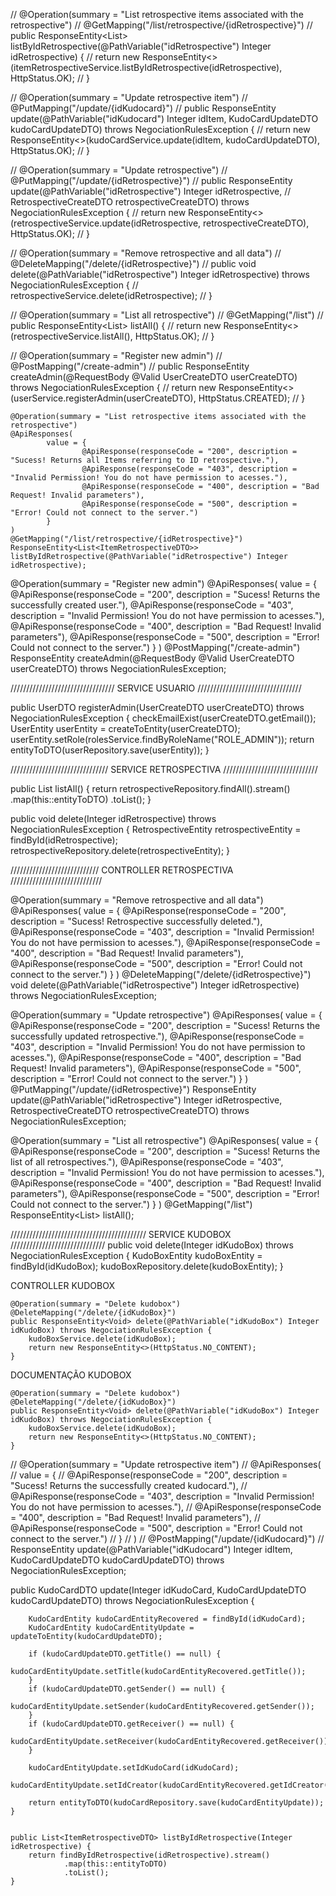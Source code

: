 
//    @Operation(summary = "List retrospective items associated with the retrospective")
//    @GetMapping("/list/retrospective/{idRetrospective}")
//    public ResponseEntity<List<ItemRetrospectiveDTO>> listByIdRetrospective(@PathVariable("idRetrospective") Integer idRetrospective) {
//        return new ResponseEntity<>(itemRetrospectiveService.listByIdRetrospective(idRetrospective), HttpStatus.OK);
//    }


//    @Operation(summary = "Update retrospective item")
//    @PutMapping("/update/{idKudocard}")
//    public ResponseEntity<KudoCardDTO> update(@PathVariable("idKudocard") Integer idItem, KudoCardUpdateDTO kudoCardUpdateDTO) throws NegociationRulesException {
//        return new ResponseEntity<>(kudoCardService.update(idItem, kudoCardUpdateDTO), HttpStatus.OK);
//    }

//    @Operation(summary = "Update retrospective")
//    @PutMapping("/update/{idRetrospective}")
//    public ResponseEntity<RetrospectiveDTO> update(@PathVariable("idRetrospective") Integer idRetrospective,
//                                         RetrospectiveCreateDTO retrospectiveCreateDTO) throws NegociationRulesException {
//        return new ResponseEntity<>(retrospectiveService.update(idRetrospective, retrospectiveCreateDTO), HttpStatus.OK);
//    }

//    @Operation(summary = "Remove retrospective and all data")
//    @DeleteMapping("/delete/{idRetrospective}")
//    public void delete(@PathVariable("idRetrospective") Integer idRetrospective) throws NegociationRulesException {
//        retrospectiveService.delete(idRetrospective);
//    }

//    @Operation(summary = "List all retrospective")
//    @GetMapping("/list")
//    public ResponseEntity<List<RetrospectiveDTO>> listAll() {
//        return new ResponseEntity<>(retrospectiveService.listAll(), HttpStatus.OK);
//    }

//    @Operation(summary = "Register new admin")
//    @PostMapping("/create-admin")
//    public ResponseEntity<UserDTO> createAdmin(@RequestBody @Valid UserCreateDTO userCreateDTO) throws NegociationRulesException {
//        return new ResponseEntity<>(userService.registerAdmin(userCreateDTO), HttpStatus.CREATED);
//    }

    @Operation(summary = "List retrospective items associated with the retrospective")
    @ApiResponses(
            value = {
                    @ApiResponse(responseCode = "200", description = "Sucess! Returns all Items referring to ID retrospective."),
                    @ApiResponse(responseCode = "403", description = "Invalid Permission! You do not have permission to acesses."),
                    @ApiResponse(responseCode = "400", description = "Bad Request! Invalid parameters"),
                    @ApiResponse(responseCode = "500", description = "Error! Could not connect to the server.")
            }
    )
    @GetMapping("/list/retrospective/{idRetrospective}")
    ResponseEntity<List<ItemRetrospectiveDTO>> listByIdRetrospective(@PathVariable("idRetrospective") Integer idRetrospective);

@Operation(summary = "Register new admin")
@ApiResponses(
value = {
@ApiResponse(responseCode = "200", description = "Sucess! Returns the successfully created user."),
@ApiResponse(responseCode = "403", description = "Invalid Permission! You do not have permission to acesses."),
@ApiResponse(responseCode = "400", description = "Bad Request! Invalid parameters"),
@ApiResponse(responseCode = "500", description = "Error! Could not connect to the server.")
}
)
@PostMapping("/create-admin")
ResponseEntity<UserDTO> createAdmin(@RequestBody @Valid UserCreateDTO userCreateDTO) throws NegociationRulesException;

///////////////////////////////// SERVICE USUARIO /////////////////////////////////

public UserDTO registerAdmin(UserCreateDTO userCreateDTO) throws NegociationRulesException {
checkEmailExist(userCreateDTO.getEmail());
UserEntity userEntity = createToEntity(userCreateDTO);
userEntity.setRole(rolesService.findByRoleName("ROLE_ADMIN"));
return entityToDTO(userRepository.save(userEntity));
}

/////////////////////////////// SERVICE RETROSPECTIVA //////////////////////////////

public List<RetrospectiveDTO> listAll() {
return retrospectiveRepository.findAll().stream()
.map(this::entityToDTO)
.toList();
}

public void delete(Integer idRetrospective) throws NegociationRulesException {
RetrospectiveEntity retrospectiveEntity = findById(idRetrospective);
retrospectiveRepository.delete(retrospectiveEntity);
}

//////////////////////////// CONTROLLER RETROSPECTIVA /////////////////////////////

@Operation(summary = "Remove retrospective and all data")
@ApiResponses(
value = {
@ApiResponse(responseCode = "200", description = "Sucess! Retrospective successfully deleted."),
 @ApiResponse(responseCode = "403", description = "Invalid Permission! You do not have permission to acesses."),
 @ApiResponse(responseCode = "400", description = "Bad Request! Invalid parameters"),
 @ApiResponse(responseCode = "500", description = "Error! Could not connect to the server.")
}
)
@DeleteMapping("/delete/{idRetrospective}")
void delete(@PathVariable("idRetrospective") Integer idRetrospective) throws NegociationRulesException;

@Operation(summary = "Update retrospective")
@ApiResponses(
value = {
@ApiResponse(responseCode = "200", description = "Sucess! Returns the successfully updated retrospective."),
@ApiResponse(responseCode = "403", description = "Invalid Permission! You do not have permission to acesses."),
@ApiResponse(responseCode = "400", description = "Bad Request! Invalid parameters"),
@ApiResponse(responseCode = "500", description = "Error! Could not connect to the server.")
}
)
@PutMapping("/update/{idRetrospective}")
ResponseEntity<RetrospectiveDTO> update(@PathVariable("idRetrospective") Integer idRetrospective,
RetrospectiveCreateDTO retrospectiveCreateDTO) throws NegociationRulesException;

@Operation(summary = "List all retrospective")
@ApiResponses(
value = {
@ApiResponse(responseCode = "200", description = "Sucess! Returns the list of all retrospectives."),
@ApiResponse(responseCode = "403", description = "Invalid Permission! You do not have permission to acesses."),
@ApiResponse(responseCode = "400", description = "Bad Request! Invalid parameters"),
@ApiResponse(responseCode = "500", description = "Error! Could not connect to the server.")
}
)
@GetMapping("/list")
ResponseEntity<List<RetrospectiveDTO>> listAll();

/////////////////////////////////////////// SERVICE KUDOBOX //////////////////////////////
public void delete(Integer idKudoBox) throws NegociationRulesException {
KudoBoxEntity kudoBoxEntity = findById(idKudoBox);
kudoBoxRepository.delete(kudoBoxEntity);
}

CONTROLLER KUDOBOX

    @Operation(summary = "Delete kudobox")
    @DeleteMapping("/delete/{idKudoBox}")
    public ResponseEntity<Void> delete(@PathVariable("idKudoBox") Integer idKudoBox) throws NegociationRulesException {
        kudoBoxService.delete(idKudoBox);
        return new ResponseEntity<>(HttpStatus.NO_CONTENT);
    }

DOCUMENTAÇÃO KUDOBOX

    @Operation(summary = "Delete kudobox")
    @DeleteMapping("/delete/{idKudoBox}")
    public ResponseEntity<Void> delete(@PathVariable("idKudoBox") Integer idKudoBox) throws NegociationRulesException {
        kudoBoxService.delete(idKudoBox);
        return new ResponseEntity<>(HttpStatus.NO_CONTENT);
    }

//    @Operation(summary = "Update retrospective item")
//    @ApiResponses(
//            value = {
//                    @ApiResponse(responseCode = "200", description = "Sucess! Returns the successfully created kudocard."),
//                    @ApiResponse(responseCode = "403", description = "Invalid Permission! You do not have permission to acesses."),
//                    @ApiResponse(responseCode = "400", description = "Bad Request! Invalid parameters"),
//                    @ApiResponse(responseCode = "500", description = "Error! Could not connect to the server.")
//            }
//    )
//    @PostMapping("/update/{idKudocard}")
//    ResponseEntity<KudoCardDTO> update(@PathVariable("idKudocard") Integer idItem, KudoCardUpdateDTO kudoCardUpdateDTO) throws NegociationRulesException;

public KudoCardDTO update(Integer idKudoCard, KudoCardUpdateDTO kudoCardUpdateDTO) throws NegociationRulesException {

        KudoCardEntity kudoCardEntityRecovered = findById(idKudoCard);
        KudoCardEntity kudoCardEntityUpdate = updateToEntity(kudoCardUpdateDTO);

        if (kudoCardUpdateDTO.getTitle() == null) {
            kudoCardEntityUpdate.setTitle(kudoCardEntityRecovered.getTitle());
        }
        if (kudoCardUpdateDTO.getSender() == null) {
            kudoCardEntityUpdate.setSender(kudoCardEntityRecovered.getSender());
        }
        if (kudoCardUpdateDTO.getReceiver() == null) {
            kudoCardEntityUpdate.setReceiver(kudoCardEntityRecovered.getReceiver());
        }

        kudoCardEntityUpdate.setIdKudoCard(idKudoCard);
        kudoCardEntityUpdate.setIdCreator(kudoCardEntityRecovered.getIdCreator());

        return entityToDTO(kudoCardRepository.save(kudoCardEntityUpdate));
    }


    public List<ItemRetrospectiveDTO> listByIdRetrospective(Integer idRetrospective) {
        return findByIdRetrospective(idRetrospective).stream()
                .map(this::entityToDTO)
                .toList();
    }

